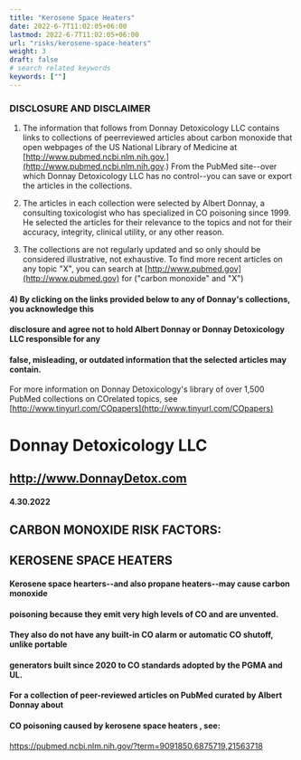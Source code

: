 ```yaml
---
title: "Kerosene Space Heaters"
date: 2022-6-7T11:02:05+06:00
lastmod: 2022-6-7T11:02:05+06:00
url: "risks/kerosene-space-heaters"
weight: 3
draft: false
# search related keywords
keywords: [""]
---
```


### DISCLOSURE AND DISCLAIMER 

1) The information that follows from Donnay Detoxicology LLC contains links to collections of peerreviewed articles about carbon monoxide that open webpages of the US National Library of Medicine at [http://www.pubmed.ncbi.nlm.nih.gov.](http://www.pubmed.ncbi.nlm.nih.gov.) From the PubMed site--over which Donnay Detoxicology LLC has no control--you can save or export the articles in the collections. 

2) The articles in each collection were selected by Albert Donnay, a consulting toxicologist who has specialized in CO poisoning since 1999. He selected the articles for their relevance to the topics and not for their accuracy, integrity, clinical utility, or any other reason. 

3) The collections are not regularly updated and so only should be considered illustrative, not exhaustive. To find more recent articles on any topic "X", you can search at [http://www.pubmed.gov](http://www.pubmed.gov) for ("carbon monoxide" and "X") 

#### 4) By clicking on the links provided below to any of Donnay's collections, you acknowledge this 

#### disclosure and agree not to hold Albert Donnay or Donnay Detoxicology LLC responsible for any 

#### false, misleading, or outdated information that the selected articles may contain. 

For more information on Donnay Detoxicology's library of over 1,500 PubMed collections on COrelated topics, see [http://www.tinyurl.com/COpapers](http://www.tinyurl.com/COpapers) 


# Donnay Detoxicology LLC 

## http://www.DonnayDetox.com 

#### 4.30.2022 

## CARBON MONOXIDE RISK FACTORS: 

## KEROSENE SPACE HEATERS 

#### Kerosene space hearters--and also propane heaters--may cause carbon monoxide 

#### poisoning because they emit very high levels of CO and are unvented. 

#### They also do not have any built-in CO alarm or automatic CO shutoff, unlike portable 

#### generators built since 2020 to CO standards adopted by the PGMA and UL. 

#### For a collection of peer-reviewed articles on PubMed curated by Albert Donnay about 

#### CO poisoning caused by kerosene space heaters , see: 

 https://pubmed.ncbi.nlm.nih.gov/?term=9091850,6875719,21563718 



